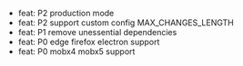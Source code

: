 - feat: P2 production mode
- feat: P2 support custom config MAX_CHANGES_LENGTH
- feat: P1 remove unessential dependencies
- feat: P0 edge firefox electron support
- feat: P0 mobx4 mobx5 support
